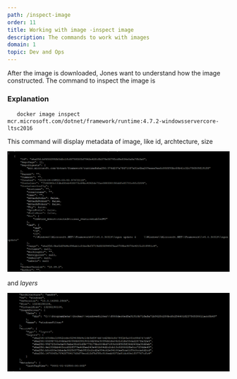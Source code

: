 ```yaml
---
path: /inspect-image
order: 11
title: Working with image -inspect image
description: The commands to work with images
domain: 1
topic: Dev and Ops
---
```


After the image is downloaded, Jones want to understand how the image constructed. The command to inspect the image is

### Explanation


```
   docker image inspect mcr.microsoft.com/dotnet/framework/runtime:4.7.2-windowsservercore-ltsc2016
```

This command will display metadata of image, like id, archtecture, size 

![image metadata](../images/image-metadata.PNG)

and *layers*

![image layers](../images/imagelayers.PNG)

<!--end-->